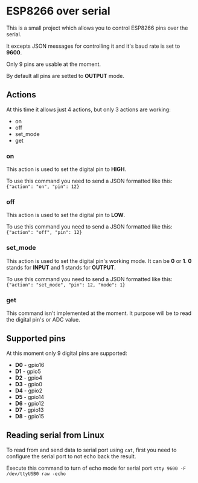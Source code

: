 # ESP8266 over serial
This is a small project which allows you to control ESP8266 pins over the serial.

It excepts JSON messages for controlling it and it's baud rate is set to **9600**.

Only 9 pins are usable at the moment.

By default all pins are setted to **OUTPUT** mode.

## Actions
At this time it allows just 4 actions, but only 3 actions are working:
* on
* off
* set_mode
* get

### on
This action is used to set the digital pin to **HIGH**.

To use this command you need to send a JSON formatted like this:
```{"action": "on", "pin": 12} ```

### off
This action is used to set the digital pin to **LOW**.

To use this command you need to send a JSON formatted like this:
```{"action": "off", "pin": 12} ```

### set_mode
This action is used to set the digital pin's working mode. It can be **0** or **1**. **0** stands for **INPUT** and **1** stands for **OUTPUT**.

To use this command you need to send a JSON formatted like this:
```{"action": "set_mode", "pin": 12, "mode": 1} ```

### get
This command isn't implemented at the moment. It purpose will be to read the digital pin's or ADC value. 

## Supported pins
At this moment only 9 digital pins are supported:
* **D0** - gpio16
* **D1** - gpio5
* **D2** - gpio4
* **D3** - gpio0
* **D4** - gpio2
* **D5** - gpio14
* **D6** - gpio12
* **D7** - gpio13
* **D8** - gpio15

## Reading serial from Linux

To read from and send data to serial port using ```cat```, first you need to configure the serial port to not echo back the result.

Execute this command to turn of echo mode for serial port ```stty 9600 -F /dev/ttyUSB0 raw -echo```
